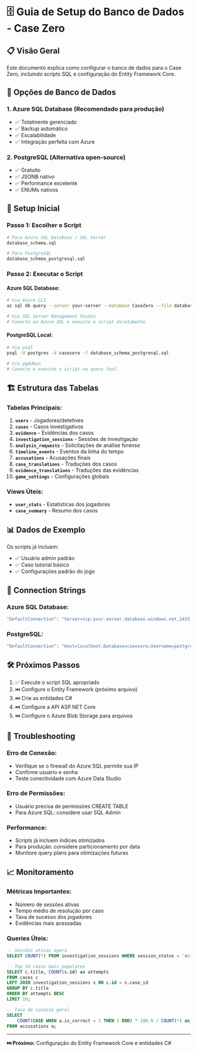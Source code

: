 # 🗄️ Guia de Setup do Banco de Dados - Case Zero

## 📋 Visão Geral

Este documento explica como configurar o banco de dados para o Case Zero, incluindo scripts SQL e configuração do Entity Framework Core.

## 🎯 Opções de Banco de Dados

### 1. Azure SQL Database (Recomendado para produção)
- ✅ Totalmente gerenciado
- ✅ Backup automático
- ✅ Escalabilidade
- ✅ Integração perfeita com Azure

### 2. PostgreSQL (Alternativa open-source)
- ✅ Gratuito
- ✅ JSONB nativo
- ✅ Performance excelente
- ✅ ENUMs nativos

## 🚀 Setup Inicial

### Passo 1: Escolher o Script
```bash
# Para Azure SQL Database / SQL Server
database_schema.sql

# Para PostgreSQL  
database_schema_postgresql.sql
```

### Passo 2: Executar o Script

#### Azure SQL Database:
```bash
# Via Azure CLI
az sql db query --server your-server --database CaseZero --file database_schema.sql

# Via SQL Server Management Studio
# Conecte ao Azure SQL e execute o script diretamente
```

#### PostgreSQL Local:
```bash
# Via psql
psql -U postgres -d casezero -f database_schema_postgresql.sql

# Via pgAdmin
# Conecte e execute o script na query tool
```

## 🏗️ Estrutura das Tabelas

### Tabelas Principais:
1. **`users`** - Jogadores/detetives
2. **`cases`** - Casos investigativos
3. **`evidence`** - Evidências dos casos
4. **`investigation_sessions`** - Sessões de investigação
5. **`analysis_requests`** - Solicitações de análise forense
6. **`timeline_events`** - Eventos da linha do tempo
7. **`accusations`** - Acusações finais
8. **`case_translations`** - Traduções dos casos
9. **`evidence_translations`** - Traduções das evidências
10. **`game_settings`** - Configurações globais

### Views Úteis:
- **`user_stats`** - Estatísticas dos jogadores
- **`case_summary`** - Resumo dos casos

## 📊 Dados de Exemplo

Os scripts já incluem:
- ✅ Usuário admin padrão
- ✅ Caso tutorial básico
- ✅ Configurações padrão do jogo

## 🔗 Connection Strings

### Azure SQL Database:
```csharp
"DefaultConnection": "Server=tcp:your-server.database.windows.net,1433;Initial Catalog=CaseZero;Persist Security Info=False;User ID=your-username;Password=your-password;MultipleActiveResultSets=False;Encrypt=True;TrustServerCertificate=False;Connection Timeout=30;"
```

### PostgreSQL:
```csharp
"DefaultConnection": "Host=localhost;Database=casezero;Username=postgres;Password=your-password;Port=5432;"
```

## 🛠️ Próximos Passos

1. ✅ Execute o script SQL apropriado
2. ⏭️ Configure o Entity Framework (próximo arquivo)
3. ⏭️ Crie as entidades C#
4. ⏭️ Configure a API ASP.NET Core
5. ⏭️ Configure o Azure Blob Storage para arquivos

## 🔧 Troubleshooting

### Erro de Conexão:
- Verifique se o firewall do Azure SQL permite sua IP
- Confirme usuário e senha
- Teste conectividade com Azure Data Studio

### Erro de Permissões:
- Usuário precisa de permissões CREATE TABLE
- Para Azure SQL: considere usar SQL Admin

### Performance:
- Scripts já incluem índices otimizados
- Para produção: considere particionamento por data
- Monitore query plans para otimizações futuras

## 📈 Monitoramento

### Métricas Importantes:
- Número de sessões ativas
- Tempo médio de resolução por caso
- Taxa de sucesso dos jogadores
- Evidências mais acessadas

### Queries Úteis:
```sql
-- Sessões ativas agora
SELECT COUNT(*) FROM investigation_sessions WHERE session_status = 'Active';

-- Top 10 casos mais populares
SELECT c.title, COUNT(s.id) as attempts 
FROM cases c 
LEFT JOIN investigation_sessions s ON c.id = s.case_id 
GROUP BY c.title 
ORDER BY attempts DESC 
LIMIT 10;

-- Taxa de sucesso geral
SELECT 
    COUNT(CASE WHEN a.is_correct = 1 THEN 1 END) * 100.0 / COUNT(*) as success_rate
FROM accusations a;
```

---

**⏭️ Próximo:** Configuração do Entity Framework Core e entidades C#
